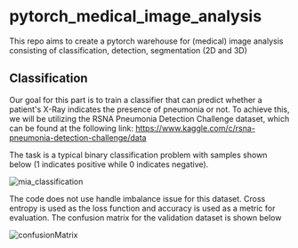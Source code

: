 # pytorch_medical_image_analysis

This repo aims to create a pytorch warehouse for (medical) image analysis consisting of classification, detection, segmentation (2D and 3D)

## Classification

Our goal for this part is to train a classifier that can predict whether a patient's X-Ray indicates the presence of pneumonia or not. To achieve this, we will be utilizing the RSNA Pneumonia Detection Challenge dataset, which can be found at the following link: https://www.kaggle.com/c/rsna-pneumonia-detection-challenge/data

The task is a typical binary classification problem with samples shown below (1 indicates positive while 0 indicates negative).

![mia_classification](https://user-images.githubusercontent.com/6441064/225615386-3b088e8b-cd5c-45eb-8b4f-0e4f622b74fb.png)

The code does not use handle imbalance issue for this dataset.  Cross entropy is used as the loss function and accuracy is used as a metric for evaluation.
The confusion matrix for the validation dataset is shown below

![confusionMatrix](https://user-images.githubusercontent.com/6441064/225621968-c15ca4af-5bce-4686-90a4-5e0d74f7ebd4.png)
